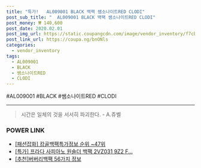 ```yaml
--- 
title: "특가!   AL009001 BLACK 백팩 쌤소나이트RED CLODI" 
post_sub_title: "  AL009001 BLACK 백팩 쌤소나이트RED CLODI" 
post_money: ₩ 140,600 
post_date: 2020.02.01 
post_img_url: https://static.coupangcdn.com/image/vendor_inventory/f7cb/d5f205a965d5e8b114194bde4f4ea8be293c46003a10f0b2bbee484806f5.jpg 
post_link_url: https://coupa.ng/bnONls 
categories: 
  - vendor_inventory 
tags: 
  - AL009001 
  - BLACK 
  - 쌤소나이트RED 
  - CLODI 
--- 
```

  #AL009001 #BLACK #쌤소나이트RED #CLODI 
<hr> 

> 시간은 일체의 것을 서서히 파괴한다. - A.쥬벨 


### POWER LINK

* <a href="https://blog.naver.com/santokki14/221770643885" target="_blank"> [패션잡화] 캉골백팩특가정보 순위 ~47위</a>
* <a href="https://blog.naver.com/sakai111/221787138449" target="_blank">[특가] 프라다 사피아노 원숄더 백팩 2VZ031 9Z2 F...</a>
* <a href="https://blog.naver.com/fasyy4321/221785298538" target="_blank">[추천]버버리백팩 56가지 정보</a>
